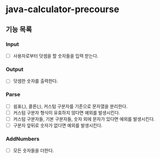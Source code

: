# java-calculator-precourse

## 기능 목록
### Input
- [ ] 사용자로부터 덧셈을 할 숫자들을 입력 받는다.

### Output
- [ ] 덧셈한 숫자를 출력한다.

### Parse
- [ ] 쉼표(,), 콜론(;), 커스텀 구분자를 기준으로 문자열을 분리한다.
- [ ] 커스텀 구분자 형식이 유효하지 않다면 예외를 발생시킨다.
- [ ] 커스텀 구분자들, 기본 구분자들, 숫자 외에 문자가 있다면 예외를 발생시킨다.
- [ ] 구분자 앞뒤로 숫자가 없다면 예외를 발생시킨다.

### AddNumbers
- [ ] 모든 숫자들을 더한다.
